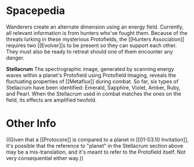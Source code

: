 # Spacepedia
Wanderers create an alternate dimension using an energy field. Currently, all relevant information is from hunters who've fought them. Because of the threats lurking in these mysterious Protofields, the [[Hunters Association]] requires two [[Evolver]]s to be present so they can support each other. They must also be ready to retreat should one of them encounter any danger.

**Stellacrum**
The spectrographic image, generated by scanning energy waves within a planet's Protofield using Protofield Imaging, reveals the fluctuating properties of [[Metaflux]] during combat.
So far, six types of Stellacrum have been identified: Emerald, Sapphire, Violet, Amber, Ruby, and Pearl. When the Stellacrum used in combat matches the ones on the field, its effects are amplified twofold.

# Other Info

((Given that a [[Protocore]] is compared to a planet in [[01-03.10 Invitation]], it's possible that the reference to "planet" in the Stellacrum section above may be a mis-translation, and it's meant to refer to the Protofield itself. Not very consequential either way.))